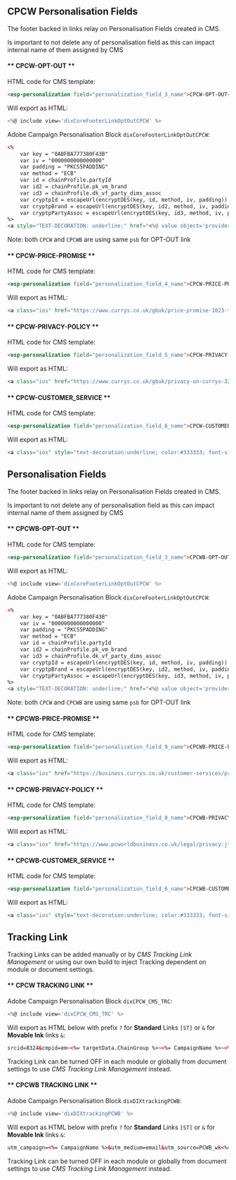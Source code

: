 <!--
<i class="fas fa-fw fa-exclamation"></i> IMPORTANT
<i class="fas fa-fw fa-bug"></i> BUG
<i class="fas fa-fw fa-wrench"></i> IMPROVEMENT
<i class="fas fa-fw fa-broom"></i> MAINTENANCE
-->

## CPCW Personalisation Fields

The footer backed in links relay on Personalisation Fields created in CMS.

<i class="fas fa-fw fa-exclamation"></i> Is important to not delete any of personalisation field as this can impact internal name of them assigned by CMS

<!-- tabs:start -->

#### ** CPCW-OPT-OUT **

HTML code for CMS template:

``` html
<esp-personalization field="personalization_field_3_name">CPCW-OPT-OUT</esp-personalization>
```

Will export as HTML:

``` js
<%@ include view='dixCoreFooterLinkOptOutCPCW' %>
```

Adobe Campaign Personalisation Block `dixCoreFooterLinkOptOutCPCW`:

``` html
<%
	var key = "0ABFBA777380F43B"
	var iv = "0000000000000000"
	var padding = "PKCS5PADDING"
	var method = "ECB"
	var id = chainProfile.partyId
	var id2 = chainProfile.pk_vm_brand
	var id3 = chainProfile.dk_vf_party_dims_assoc
	var cryptpId = escapeUrl(encryptDES(key, id, method, iv, padding))
	var cryptpBrand = escapeUrl(encryptDES(key, id2, method, iv, padding))
	var cryptpPartyAssoc = escapeUrl(encryptDES(key, id3, method, iv, padding))
%>
<a style="TEXT-DECORATION: underline;" href="<%@ value object='provider' xpath='@webAppURL' %>/webApp/dixDixonsPreference?pId=<%= cryptpId %>&brand=<%= cryptpBrand %>&partyAssoc=<%= cryptpPartyAssoc %>" _label="Preference Management">opt-out&nbsp;here</a>.
```

<i class="fas fa-fw fa-broom"></i> Note: both `CPCW` and `CPCWB` are using same `psb` for OPT-OUT link



#### ** CPCW-PRICE-PROMISE **

HTML code for CMS template:

``` html
<esp-personalization field="personalization_field_4_name">CPCW-PRICE-PROMISE</esp-personalization>
```

Will export as HTML:

``` html
<a class="ios" href="https://www.currys.co.uk/gbuk/price-promise-1023-theme.html?<%@ include view='dixCPCW_CMS_TRC' %>" _label="TsCs_HOM" style="font-family: Arial, Helvetica, sans-serif; font-size:11px; line-height: 13px; color:#333332; text-decoration:underline; -webkit-text-size-adjust: 90%;">currys.co.uk</a>.
```



#### ** CPCW-PRIVACY-POLICY **

HTML code for CMS template:

``` html
<esp-personalization field="personalization_field_5_name">CPCW-PRIVACY-POLICY</esp-personalization>
```

Will export as HTML:

``` html
<a class="ios" href="https://www.currys.co.uk/gbuk/privacy-on-currys-321-commercial.html?<%@ include view='dixCPCW_CMS_TRC' %>" _label="TsCs" style="text-decoration:underline; color:#333333;">Privacy&nbsp;Policy</a>.
```



#### ** CPCW-CUSTOMER_SERVICE **

HTML code for CMS template:

``` html
<esp-personalization field="personalization_field_6_name">CPCW-CUSTOMER_SERVICE</esp-personalization>
```

Will export as HTML:

``` html
<a class="ios" style="text-decoration:underline; color:#333333; font-size:11px;" href="mailto:customer.services@currys.co.uk">customer.services@currys.co.uk</a>
```


<!-- tabs:end -->



## Personalisation Fields

The footer backed in links relay on Personalisation Fields created in CMS.

<i class="fas fa-fw fa-exclamation"></i> Is important to not delete any of personalisation field as this can impact internal name of them assigned by CMS

<!-- tabs:start -->

#### ** CPCWB-OPT-OUT **

HTML code for CMS template:

``` html
<esp-personalization field="personalization_field_3_name">CPCWB-OPT-OUT</esp-personalization>
```

Will export as HTML:

``` js
<%@ include view='dixCoreFooterLinkOptOutCPCW' %>
```

Adobe Campaign Personalisation Block `dixCoreFooterLinkOptOutCPCW`:

``` html
<%
	var key = "0ABFBA777380F43B"
	var iv = "0000000000000000"
	var padding = "PKCS5PADDING"
	var method = "ECB"
	var id = chainProfile.partyId
	var id2 = chainProfile.pk_vm_brand
	var id3 = chainProfile.dk_vf_party_dims_assoc
	var cryptpId = escapeUrl(encryptDES(key, id, method, iv, padding))
	var cryptpBrand = escapeUrl(encryptDES(key, id2, method, iv, padding))
	var cryptpPartyAssoc = escapeUrl(encryptDES(key, id3, method, iv, padding))
%>
<a style="TEXT-DECORATION: underline;" href="<%@ value object='provider' xpath='@webAppURL' %>/webApp/dixDixonsPreference?pId=<%= cryptpId %>&brand=<%= cryptpBrand %>&partyAssoc=<%= cryptpPartyAssoc %>" _label="Preference Management">opt-out&nbsp;here</a>.
```

<i class="fas fa-fw fa-broom"></i> Note: both `CPCW` and `CPCWB` are using same `psb` for OPT-OUT link



#### ** CPCWB-PRICE-PROMISE **

HTML code for CMS template:

``` html
<esp-personalization field="personalization_field_9_name">CPCWB-PRICE-PROMISE</esp-personalization>
```

Will export as HTML:

``` html
<a class="ios" href="https://business.currys.co.uk/customer-services/price-promise.jtp?from=main-menu?<%@ include view='dixDIXtrackingPCWB' %>&utm_content=TsCs_PricePromise" _label="TsCs_PricePromise" style="text-decoration:underline; color:#333333; font-size:11px;">www.business.currys.co.uk</a>.
```



#### ** CPCWB-PRIVACY-POLICY **

HTML code for CMS template:

``` html
<esp-personalization field="personalization_field_8_name">CPCWB-PRIVACY-POLICY</esp-personalization>
```

Will export as HTML:

``` html
<a class="ios" href="https://www.pcworldbusiness.co.uk/legal/privacy.jtp?from=main-menu?<%@ include view='dixDIXtrackingPCWB' %>&utm_content=TsCs_PrivacyPolicy" _label="TsCs_PrivacyPolicy" style="text-decoration:underline; color:#333333; font-size:11px;">Privacy&nbsp;Policy</a>.
```



#### ** CPCWB-CUSTOMER_SERVICE **

HTML code for CMS template:

``` html
<esp-personalization field="personalization_field_6_name">CPCWB-CUSTOMER_SERVICE</esp-personalization>
```

Will export as HTML:

``` html
<a class="ios" style="text-decoration:underline; color:#333333; font-size:11px;" href="mailto:pcwb_customerservices@dixonscarphone.com">pcwb_customerservices@dixonscarphone.com</a>.
```


<!-- tabs:end -->



## Tracking Link

Tracking Links can be added manually or by *CMS Tracking Link Management* or using our own build to inject Tracking dependent on module or document settings.

<!-- tabs:start -->
#### ** CPCW TRACKING LINK **

Adobe Campaign Personalisation Block `dixCPCW_CMS_TRC`:

``` js
<%@ include view='dixCPCW_CMS_TRC' %>
```

Will export as HTML below with prefix `?` for **Standard** Links `[ST]` or `&` for **Movable Ink** links `&`:

``` html
srcid=8324&cmpid=em~<%= targetData.ChainGroup %>~<%= CampaignName %>~<%= shortDayOfWeek%>_<%= CampaignType %>~wk<%= targetData.WeekNo %>~<%= targetData.Gender %>~<%= formatDate(new Date(targetData.BroadcastDate), '%4Y%2M%2D') %>~UNK~CMS~CMS~CMS~<%= message.delivery.id %>&emid=<%= chainProfile.partyId %>&mi_u=<%= chainProfile.partyId %>
```

<i class="fas fa-fw fa-broom"></i> Tracking Link can be turned OFF in each module or globally from document settings to use *CMS Tracking Link Management* instead.



#### ** CPCWB TRACKING LINK **

Adobe Campaign Personalisation Block `dixDIXtrackingPCWB`:

``` js
<%@ include view='dixDIXtrackingPCWB' %>
```

Will export as HTML below with prefix `?` for **Standard** Links `[ST]` or `&` for **Movable Ink** links `&`:

``` html
utm_campaign=<%= CampaignName %>&utm_medium=email&utm_source=PCWB_wk<%= targetData.WeekNo %>&utm_term=<%= message.delivery.id %>
```

<i class="fas fa-fw fa-broom"></i> Tracking Link can be turned OFF in each module or globally from document settings to use *CMS Tracking Link Management* instead.

<!-- tabs:end -->
